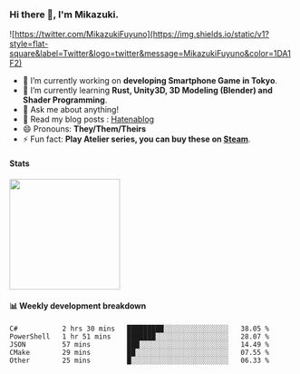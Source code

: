 ### Hi there 👋, I'm Mikazuki.

![https://twitter.com/MikazukiFuyuno](https://img.shields.io/static/v1?style=flat-square&label=Twitter&logo=twitter&message=MikazukiFuyuno&color=1DA1F2)

<!--
**mika-f/mika-f** is a ✨ _special_ ✨ repository because its `README.md` (this file) appears on your GitHub profile.

Here are some ideas to get you started:

- 🔭 I’m currently working on ...
- 🌱 I’m currently learning ...
- 👯 I’m looking to collaborate on ...
- 🤔 I’m looking for help with ...
- 💬 Ask me about ...
- 📫 How to reach me: ...
- 😄 Pronouns: ...
- ⚡ Fun fact: ...
-->

- 🔭 I’m currently working on **developing Smartphone Game in Tokyo**.
- 🌱 I’m currently learning **Rust, Unity3D, 3D Modeling (Blender) and Shader Programming**.
- 💬 Ask me about anything!
- 📝 Read my blog posts : [Hatenablog](https://mikazuki.hatenablog.jp/)
- 😄 Pronouns: **They/Them/Theirs**
- ⚡ Fun fact: **Play Atelier series, you can buy these on [Steam](https://store.steampowered.com/developer/KOEITECMO)**.

#### Stats

<img src="https://github-readme-stats.vercel.app/api?username=mika-f" height="195" />


#### 📊 Weekly development breakdown

<!--START_SECTION:waka-->
```text
C#           2 hrs 30 mins   █████████░░░░░░░░░░░░░░░░   38.05 % 
PowerShell   1 hr 51 mins    ███████░░░░░░░░░░░░░░░░░░   28.07 % 
JSON         57 mins         ███░░░░░░░░░░░░░░░░░░░░░░   14.49 % 
CMake        29 mins         ██░░░░░░░░░░░░░░░░░░░░░░░   07.55 % 
Other        25 mins         █░░░░░░░░░░░░░░░░░░░░░░░░   06.33 %
```
<!--END_SECTION:waka-->
